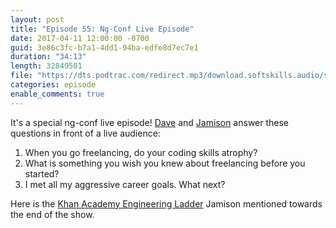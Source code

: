 ```yaml
---
layout: post
title: "Episode 55: Ng-Conf Live Episode"
date: 2017-04-11 12:00:00 -0700
guid: 3e86c3fc-b7a1-4dd1-94ba-edfe8d7ec7e1
duration: "34:13"
length: 32849501
file: "https://dts.podtrac.com/redirect.mp3/download.softskills.audio/sse-055.mp3"
categories: episode
enable_comments: true
---
```


It's a special ng-conf live episode! [Dave](https://twitter.com/djsmith42) and [Jamison](https://twitter.com/jamison_dance) answer these questions in front of a live audience:

1. When you go freelancing, do your coding skills atrophy?
2. What is something you wish you knew about freelancing before you started?
3. I met all my aggressive career goals. What next?

Here is the [Khan Academy Engineering Ladder](https://docs.google.com/document/d/1qr0d05X5-AsyDYqKRCfgGGcWSshTMd_vfTggfhDpbls/edit) Jamison mentioned towards the end of the show.
